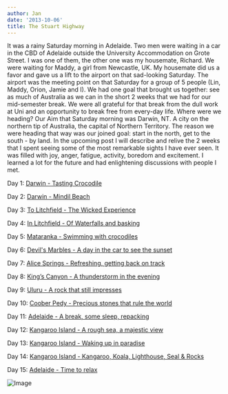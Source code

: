 ```yaml
---
author: Jan
date: '2013-10-06'
title: The Stuart Highway
---
```


It was a rainy Saturday morning in Adelaide. Two men were waiting in a car in the CBD of Adelaide outside the University Accommodation on Grote Street. I was one of them, the other one was my housemate, Richard. We were waiting for Maddy, a girl from Newcastle, UK. My housemate did us a favor and gave us a lift to the airport on that sad-looking Saturday. The airport was the meeting point on that Saturday for a group of 5 people (Lin, Maddy, Orion, Jamie and I). We had one goal that brought us together: see as much of Australia as we can in the short 2 weeks that we had for our mid-semester break. We were all grateful for that break from the dull work at Uni and an opportunity to break free from every-day life. Where were we heading? Our Aim that Saturday morning was Darwin, NT. A city on the northern tip of Australia, the capital of Northern Territory. The reason we were heading that way was our joined goal: start in the north, get to the south - by land. In the upcoming post I will describe and relive the 2 weeks that I spent seeing some of the most remarkable sights I have ever seen. It was filled with joy, anger, fatigue, activity, boredom and excitement. I learned a lot for the future and had enlightening discussions with people I met.

Day 1: [Darwin - Tasting Crocodile](https://jan-steinke.de/wordpress/en/darwin-tasting-crocodile.md)

Day 2: [Darwin - Mindil Beach](https://jan-steinke.de/wordpress/en/darwin-mindil-beach.md)

Day 3: [To Litchfield - The Wicked Experience](https://jan-steinke.de/wordpress/en/to-litchfield-the-wicked-experience/)

Day 4: [In Litchfield - Of Waterfalls and basking](https://jan-steinke.de/wordpress/en/in-litchfield-of-waterfalls-and-basking/)

Day 5: [Mataranka - Swimming with crocodiles](https://jan-steinke.de/wordpress/en/mataranka-swimming-with-crocodiles/)

Day 6: [Devil's Marbles - A day in the car to see the sunset](https://jan-steinke.de/wordpress/devils-marbles-a-day-in-the-car-to-see-the-sunset/)

Day 7: [Alice Springs - Refreshing, getting back on track](https://jan-steinke.de/wordpress/alice-springs-refreshing-getting-back-on-track/)

Day 8: [King&#8217;s Canyon - A thunderstorm in the evening](https://jan-steinke.de/wordpress/kings-canyon-a-thunderstorm-in-the-evening/)

Day 9: [Uluru - A rock that still impresses](https://jan-steinke.de/wordpress/uluru-a-rock-that-still-impresses/)

Day 10: [Coober Pedy - Precious stones that rule the world](https://jan-steinke.de/wordpress/en/coober-pedy-precious-stones-that-rule-the-world/)

Day 11: [Adelaide - A break, some sleep, repacking](https://jan-steinke.de/wordpress/en/adelaide-a-break-some-sleep-repacking/)

Day 12: [Kangaroo Island - A rough sea, a majestic view](https://jan-steinke.de/wordpress/en/kangaroo-island-a-rough-sea-a-majestic-view/)

Day 13: [Kangaroo Island - Waking up in paradise](https://jan-steinke.de/wordpress/en/kangaroo-island-waking-up-in-paradise/)

Day 14: [Kangaroo Island - Kangaroo, Koala, Lighthouse, Seal & Rocks](https://jan-steinke.de/wordpress/en/kangaroo-island-kangaroo-koala-lighthouse-seal-rocks/)

Day 15: [Adelaide - Time to relax](https://jan-steinke.de/wordpress/en/adelaide-time-to-relax/)

![Image](/posts/30-der-stuart-highway/images/Map.png)
